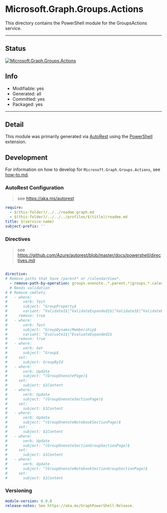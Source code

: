 <!-- region Generated -->
# Microsoft.Graph.Groups.Actions
This directory contains the PowerShell module for the GroupsActions service.

---
## Status
[![Microsoft.Graph.Groups.Actions](https://img.shields.io/powershellgallery/v/Microsoft.Graph.Groups.Actions.svg?style=flat-square&label=Microsoft.Graph.Groups.Actions "Microsoft.Graph.Groups.Actions")](https://www.powershellgallery.com/packages/Microsoft.Graph.Groups.Actions/)

## Info
- Modifiable: yes
- Generated: all
- Committed: yes
- Packaged: yes

---
## Detail
This module was primarily generated via [AutoRest](https://github.com/Azure/autorest) using the [PowerShell](https://github.com/Azure/autorest.powershell) extension.

## Development
For information on how to develop for `Microsoft.Graph.Groups.Actions`, see [how-to.md](how-to.md).
<!-- endregion -->

### AutoRest Configuration

> see https://aka.ms/autorest

``` yaml
require:
  - $(this-folder)/../../readme.graph.md
  - $(this-folder)/../../../profiles/$(title)/readme.md
title: $(service-name)
subject-prefix: ''

```

### Directives

> see https://github.com/Azure/autorest/blob/master/docs/powershell/directives.md

``` yaml

directive:
# Remove paths that have /parent* or /calendarView*.
  - remove-path-by-operation: groups.onenote..*.parent.*|groups.*.calendarView.*|.*.notebooks.section.*|.*.sectionGroups.section.*|.*.sections.pages.*
  # Needs validation
# # Remove cmdlets.
#   - where:
#       verb: Test
#       subject: ^GroupProperty$
#       variant: ^Validate1$|^ValidateExpanded1$|^Validate3$|^ValidateExpanded3$
#     remove: true
#   - where:
#       verb: Test
#       subject: ^GroupDynamicMembership$
#       variant: ^Evaluate1$|^EvaluateExpanded1$
#     remove: true
#   - where:
#       verb: Get
#       subject: ^Group$
#     set:
#       subject: GroupById
#   - where:
#       verb: Update
#       subject: ^(GroupOnenotePage)$
#     set:
#       subject: $1Content
#   - where:
#       verb: Update
#       subject: ^(GroupOnenoteSectionPage)$
#     set:
#       subject: $1Content
#   - where:
#       verb: Update
#       subject: ^(GroupOnenoteNotebookSectionPage)$
#     set:
#       subject: $1Content
#   - where:
#       verb: Update
#       subject: ^(GroupOnenoteSectionGroupSectionPage)$
#     set:
#       subject: $1Content
#   - where:
#       verb: Update
#       subject: ^(GroupOnenoteNotebookSectionGroupSectionPage)$
#     set:
#       subject: $1Content
```

### Versioning

``` yaml
module-version: 0.9.0
release-notes: See https://aka.ms/GraphPowerShell-Release.
```

